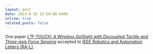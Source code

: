 ```yaml
---
layout: post
date: 2023-6-16 15:59:00-0400
inline: true
related_posts: false
---
```


One paper <a href="https://ieeexplore.ieee.org/abstract/document/10173594" target="_blank"><i>L³F-TOUCH: A Wireless GelSight with Decoupled Tactile and Three-axis Force Sensing</i></a> accepted to <a href="https://ieeexplore.ieee.org/xpl/RecentIssue.jsp?punumber=7083369" target="_blank">IEEE Robotics and Automation Letters (RA-L)</a>.
